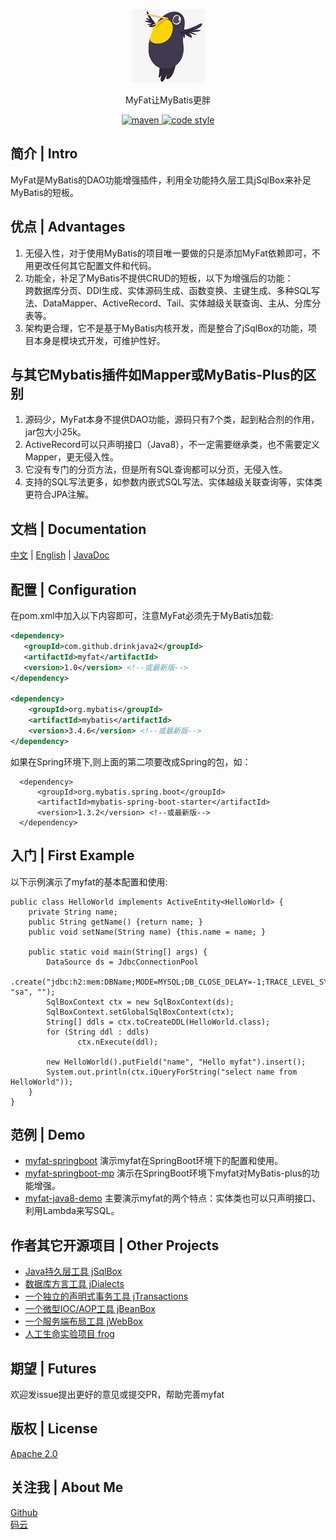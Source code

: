 ﻿<p align="center">
  <a href="https://github.com/drinkjava2/myfat">
   <img alt="myfat-logo" src="myfat-logo.png">
  </a>
</p>

<p align="center">
  MyFat让MyBatis更胖
</p>

<p align="center">
  <a href="http://search.maven.org/#search%7Cga%7C1%7Cg%3A%22com.github.drinkjava2%22%20AND%20a%3A%22myfat%22">
    <img alt="maven" src="https://img.shields.io/maven-central/v/com.github.drinkjava2/myfat.svg?style=flat-square">
  </a>

  <a href="https://www.apache.org/licenses/LICENSE-2.0">
    <img alt="code style" src="https://img.shields.io/badge/license-Apache%202-4EB1BA.svg?style=flat-square">
  </a>
</p>

## 简介 | Intro
MyFat是MyBatis的DAO功能增强插件，利用全功能持久层工具jSqlBox来补足MyBatis的短板。

## 优点 | Advantages

1. 无侵入性，对于使用MyBatis的项目唯一要做的只是添加MyFat依赖即可，不用更改任何其它配置文件和代码。  
2. 功能全，补足了MyBatis不提供CRUD的短板，以下为增强后的功能：  
   跨数据库分页、DDl生成、实体源码生成、函数变换、主键生成、多种SQL写法、DataMapper、ActiveRecord、Tail、实体越级关联查询、主从、分库分表等。  
3. 架构更合理，它不是基于MyBatis内核开发，而是整合了jSqlBox的功能，项目本身是模块式开发，可维护性好。  

## 与其它Mybatis插件如Mapper或MyBatis-Plus的区别 
1. 源码少，MyFat本身不提供DAO功能，源码只有7个类，起到粘合剂的作用，jar包大小25k。
2. ActiveRecord可以只声明接口（Java8），不一定需要继承类，也不需要定义Mapper，更无侵入性。
3. 它没有专门的分页方法，但是所有SQL查询都可以分页，无侵入性。 
4. 支持的SQL写法更多，如参数内嵌式SQL写法、实体越级关联查询等，实体类更符合JPA注解。


## 文档 | Documentation

[中文](https://gitee.com/drinkjava2/myfat/wikis/pages)  |  [English](https://github.com/drinkjava2/myfat/wiki) | [JavaDoc](http://search.maven.org/#search%7Cga%7C1%7Ca%3A%22myfat%22)

## 配置 | Configuration
在pom.xml中加入以下内容即可，注意MyFat必须先于MyBatis加载: 
```xml
<dependency>
   <groupId>com.github.drinkjava2</groupId>
   <artifactId>myfat</artifactId>
   <version>1.0</version> <!--或最新版-->
</dependency> 

<dependency>
    <groupId>org.mybatis</groupId>
    <artifactId>mybatis</artifactId>
    <version>3.4.6</version> <!--或最新版--> 
</dependency> 

```

如果在Spring环境下,则上面的第二项要改成Spring的包，如：
```
  <dependency>
      <groupId>org.mybatis.spring.boot</groupId>
      <artifactId>mybatis-spring-boot-starter</artifactId>
	  <version>1.3.2</version> <!--或最新版--> 
  </dependency>
```
 
## 入门 | First Example
以下示例演示了myfat的基本配置和使用:
```
public class HelloWorld implements ActiveEntity<HelloWorld> {
    private String name;
    public String getName() {return name; }
    public void setName(String name) {this.name = name; }

    public static void main(String[] args) {
        DataSource ds = JdbcConnectionPool
                .create("jdbc:h2:mem:DBName;MODE=MYSQL;DB_CLOSE_DELAY=-1;TRACE_LEVEL_SYSTEM_OUT=0", "sa", "");
        SqlBoxContext ctx = new SqlBoxContext(ds);
        SqlBoxContext.setGlobalSqlBoxContext(ctx);
        String[] ddls = ctx.toCreateDDL(HelloWorld.class);
        for (String ddl : ddls)
               ctx.nExecute(ddl);

        new HelloWorld().putField("name", "Hello myfat").insert();
        System.out.println(ctx.iQueryForString("select name from HelloWorld"));
    }
}
```

## 范例 | Demo

* [myfat-springboot](../../tree/master/demo/myfat-springboot) 演示myfat在SpringBoot环境下的配置和使用。  
* [myfat-springboot-mp](../../tree/master/demo/myfat-springboot-mp) 演示在SpringBoot环境下myfat对MyBatis-plus的功能增强。
* [myfat-java8-demo](../../tree/master/demo/myfat-java8-demo) 主要演示myfat的两个特点：实体类也可以只声明接口、利用Lambda来写SQL。

 
## 作者其它开源项目 | Other Projects
- [Java持久层工具 jSqlBox](https://gitee.com/drinkjava2/jSqlBox)
- [数据库方言工具 jDialects](https://gitee.com/drinkjava2/jdialects)
- [一个独立的声明式事务工具 jTransactions](https://gitee.com/drinkjava2/jTransactions)
- [一个微型IOC/AOP工具 jBeanBox](https://gitee.com/drinkjava2/jBeanBox)
- [一个服务端布局工具 jWebBox](https://gitee.com/drinkjava2/jWebBox)
- [人工生命实验项目 frog](https://gitee.com/drinkjava2/frog)

## 期望 | Futures

欢迎发issue提出更好的意见或提交PR，帮助完善myfat

## 版权 | License

[Apache 2.0](http://www.apache.org/licenses/LICENSE-2.0)

## 关注我 | About Me
[Github](https://github.com/drinkjava2)  
[码云](https://gitee.com/drinkjava2)  
